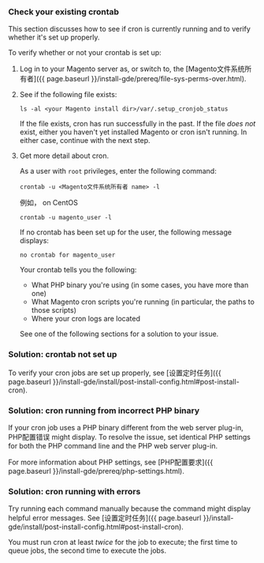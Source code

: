<div markdown="1">

### Check your existing crontab
This section discusses how to see if cron is currently running and to verify whether it's set up properly.

To verify whether or not your crontab is set up:

1.	Log in to your Magento server as, or switch to, the [Magento文件系统所有者]({{ page.baseurl }}/install-gde/prereq/file-sys-perms-over.html).
2.	See if the following file exists:

		ls -al <your Magento install dir>/var/.setup_cronjob_status

	If the file exists, cron has run successfully in the past. If the file _does not_ exist, either you haven't yet installed Magento or cron isn't running. In either case, continue with the next step.
3.	Get more detail about cron.

	As a user with `root` privileges, enter the following command:

		crontab -u <Magento文件系统所有者 name> -l

	例如， on CentOS

		crontab -u magento_user -l

	If no crontab has been set up for the user, the following message displays:

		no crontab for magento_user

	Your crontab tells you the following:

	*	What PHP binary you're using (in some cases, you have more than one)
	*	What Magento cron scripts you're running (in particular, the paths to those scripts)
	*	Where your cron logs are located

	See one of the following sections for a solution to your issue.

### Solution: crontab not set up
To verify your cron jobs are set up properly, see [设置定时任务]({{ page.baseurl }}/install-gde/install/post-install-config.html#post-install-cron).

### Solution: cron running from incorrect PHP binary
If your cron job uses a PHP binary different from the web server plug-in, PHP配置错误 might display. To resolve the issue, set identical PHP settings for both the PHP command line and the PHP web server plug-in.

For more information about PHP settings, see [PHP配置要求]({{ page.baseurl }}/install-gde/prereq/php-settings.html).

### Solution: cron running with errors
Try running each command manually because the command might display helpful error messages. See [设置定时任务]({{ page.baseurl }}/install-gde/install/post-install-config.html#post-install-cron).

<div class="bs-callout bs-callout-info" id="info">
	<p>You must run cron at least <em>twice</em> for the job to execute; the first time to queue jobs, the second time to execute the jobs.</p>
</div>
